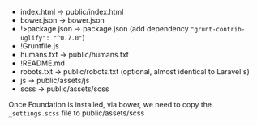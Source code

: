 * index.html    -> public/index.html
* bower.json    -> bower.json
* !>package.json  -> package.json (add dependency `"grunt-contrib-uglify": "^0.7.0"`)
* !Gruntfile.js
* humans.txt    -> public/humans.txt
* !README.md
* robots.txt    -> public/robots.txt (optional, almost identical to Laravel's)
* js            -> public/assets/js
* scss          -> public/assets/scss

Once Foundation is installed, via bower, we need to copy the `_settings.scss` file to public/assets/scss
